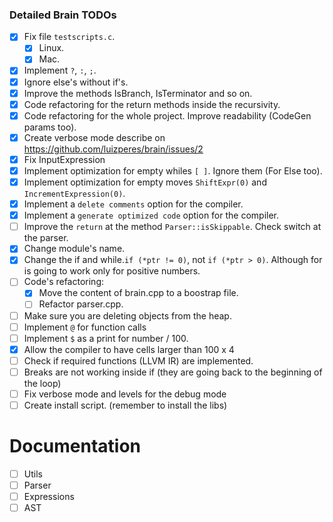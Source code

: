 ### Detailed Brain TODOs

- [x] Fix file ```testscripts.c```.
  - [x] Linux.
  - [x] Mac.
- [x] Implement `?`, `:`, `;`.
- [x] Ignore else's without if's.
- [x] Improve the methods IsBranch, IsTerminator and so on.
- [x] Code refactoring for the return methods inside the recursivity.
- [x] Code refactoring for the whole project. Improve readability (CodeGen params too).
- [x] Create verbose mode describe on https://github.com/luizperes/brain/issues/2
- [x] Fix InputExpression
- [x] Implement optimization for empty whiles `[ ]`. Ignore them (For Else too).
- [x] Implement optimization for empty moves `ShiftExpr(0)` and `IncrementExpression(0)`.
- [x] Implement a `delete comments` option for the compiler.
- [x] Implement a `generate optimized code` option for the compiler.
- [ ] Improve the `return` at the method `Parser::isSkippable`. Check switch at the parser.
- [x] Change module's name.
- [x] Change the if and while.`if (*ptr != 0)`, not `if (*ptr > 0)`. Although for is going to work only for positive numbers.
- [ ] Code's refactoring:
  - [x] Move the content of brain.cpp to a boostrap file.
  - [ ] Refactor parser.cpp.
- [ ] Make sure you are deleting objects from the heap.
- [ ] Implement `@` for function calls
- [ ] Implement `$` as a print for number / 100.
- [x] Allow the compiler to have cells larger than 100 x 4
- [ ] Check if required functions (LLVM IR) are implemented.
- [ ] Breaks are not working inside if (they are going back to the beginning of the loop)
- [ ] Fix verbose mode and levels for the debug mode
- [ ] Create install script. (remember to install the libs)

# Documentation

- [ ] Utils
- [ ] Parser
- [ ] Expressions
- [ ] AST
